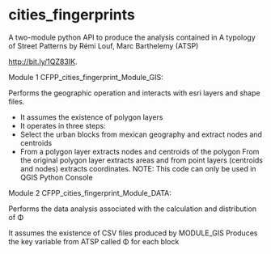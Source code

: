 # cities_fingerprints

A two-module python API to produce the analysis contained in A typology of Street Patterns by Rémi Louf, Marc Barthelemy (ATSP)

http://bit.ly/1QZ83IK.

Module 1 CFPP_cities_fingerprint_Module_GIS:

Performs the geographic operation and interacts with esri layers and shape files.

- It assumes the existence of polygon layers
- It operates in three steps:
 - Select the urban blocks from mexican geography and extract nodes and centroids
 - From a polygon layer extracts nodes and centroids of the polygon
From the original polygon layer extracts areas and from point layers (centroids and nodes) extracts coordinates.
NOTE: This code can only be used in QGIS Python Console

Module 2 CFPP_cities_fingerprint_Module_DATA:

Performs the data analysis associated with the calculation and distribution of Φ

It assumes the existence of CSV files produced by MODULE_GIS
Produces the key variable from ATSP called Φ for each block
